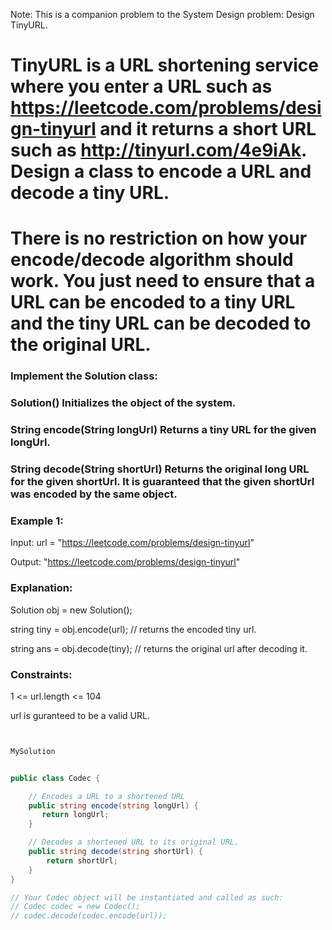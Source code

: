 Note: This is a companion problem to the System Design problem: Design TinyURL.

# TinyURL is a URL shortening service where you enter a URL such as https://leetcode.com/problems/design-tinyurl and it returns a short URL such as http://tinyurl.com/4e9iAk. Design a class to encode a URL and decode a tiny URL.

# There is no restriction on how your encode/decode algorithm should work. You just need to ensure that a URL can be encoded to a tiny URL and the tiny URL can be decoded to the original URL.

### Implement the Solution class:

### Solution() Initializes the object of the system.

### String encode(String longUrl) Returns a tiny URL for the given longUrl.

### String decode(String shortUrl) Returns the original long URL for the given shortUrl. It is guaranteed that the given shortUrl was encoded by the same object.
 

### Example 1:

Input: url = "https://leetcode.com/problems/design-tinyurl"

Output: "https://leetcode.com/problems/design-tinyurl"

### Explanation:

Solution obj = new Solution();

string tiny = obj.encode(url); // returns the encoded tiny url.

string ans = obj.decode(tiny); // returns the original url after decoding it.
 

### Constraints:

1 <= url.length <= 104

url is guranteed to be a valid URL.



```csharp


MySolution


public class Codec {

    // Encodes a URL to a shortened URL
    public string encode(string longUrl) {
       return longUrl; 
    }

    // Decodes a shortened URL to its original URL.
    public string decode(string shortUrl) {
        return shortUrl;
    }
}

// Your Codec object will be instantiated and called as such:
// Codec codec = new Codec();
// codec.decode(codec.encode(url));
